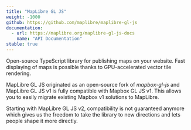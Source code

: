 ```yaml
---
title: "MapLibre GL JS"
weight: -1000
github: https://github.com/maplibre/maplibre-gl-js
documentation:
  - url: https://maplibre.org/maplibre-gl-js-docs
    name: "API Documentation"
stable: true
---
```


Open-source TypeScript library for publishing maps on your website.
Fast displaying of maps is possible thanks to GPU-accelerated vector tile rendering.

MapLibre GL JS originated as an open-source fork of _mapbox-gl-js_ and MapLibre GL JS v1 is fully compatible with Mapbox GL JS v1. This allows you to easily migrate existing Mapbox v1 solutions to MapLibre.

Starting with MapLibre GL JS v2, compatibility is not guaranteed anymore which gives us the freedom to take the library to new directions and lets people shape it more directly.
